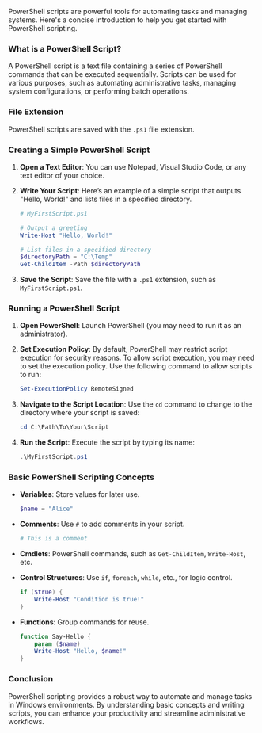 PowerShell scripts are powerful tools for automating tasks and managing systems. Here's a concise introduction to help you get started with PowerShell scripting.

### What is a PowerShell Script?

A PowerShell script is a text file containing a series of PowerShell commands that can be executed sequentially. Scripts can be used for various purposes, such as automating administrative tasks, managing system configurations, or performing batch operations.

### File Extension

PowerShell scripts are saved with the `.ps1` file extension. 

### Creating a Simple PowerShell Script

1. **Open a Text Editor**: You can use Notepad, Visual Studio Code, or any text editor of your choice.

2. **Write Your Script**: Here’s an example of a simple script that outputs "Hello, World!" and lists files in a specified directory.

   ```powershell
   # MyFirstScript.ps1

   # Output a greeting
   Write-Host "Hello, World!"

   # List files in a specified directory
   $directoryPath = "C:\Temp"
   Get-ChildItem -Path $directoryPath
   ```

3. **Save the Script**: Save the file with a `.ps1` extension, such as `MyFirstScript.ps1`.

### Running a PowerShell Script

1. **Open PowerShell**: Launch PowerShell (you may need to run it as an administrator).

2. **Set Execution Policy**: By default, PowerShell may restrict script execution for security reasons. To allow script execution, you may need to set the execution policy. Use the following command to allow scripts to run:

   ```powershell
   Set-ExecutionPolicy RemoteSigned
   ```

3. **Navigate to the Script Location**: Use the `cd` command to change to the directory where your script is saved:

   ```powershell
   cd C:\Path\To\Your\Script
   ```

4. **Run the Script**: Execute the script by typing its name:

   ```powershell
   .\MyFirstScript.ps1
   ```

### Basic PowerShell Scripting Concepts

- **Variables**: Store values for later use.
  ```powershell
  $name = "Alice"
  ```

- **Comments**: Use `#` to add comments in your script.
  ```powershell
  # This is a comment
  ```

- **Cmdlets**: PowerShell commands, such as `Get-ChildItem`, `Write-Host`, etc.

- **Control Structures**: Use `if`, `foreach`, `while`, etc., for logic control.
  ```powershell
  if ($true) {
      Write-Host "Condition is true!"
  }
  ```

- **Functions**: Group commands for reuse.
  ```powershell
  function Say-Hello {
      param ($name)
      Write-Host "Hello, $name!"
  }
  ```

### Conclusion

PowerShell scripting provides a robust way to automate and manage tasks in Windows environments. By understanding basic concepts and writing scripts, you can enhance your productivity and streamline administrative workflows. 

